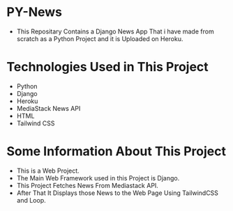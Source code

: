 # PY-News
- This Repositary Contains a Django News App That i have made from scratch as a Python Project and it is Uploaded on Heroku.
# Technologies Used in This Project
- Python
- Django
- Heroku
- MediaStack News API
- HTML
- Tailwind CSS
# Some Information About This Project
- This is a Web Project.
- The Main Web Framework used in this Project is Django.
- This Project Fetches News From Mediastack API.
- After That It Displays those News to the Web Page Using TailwindCSS and Loop.
